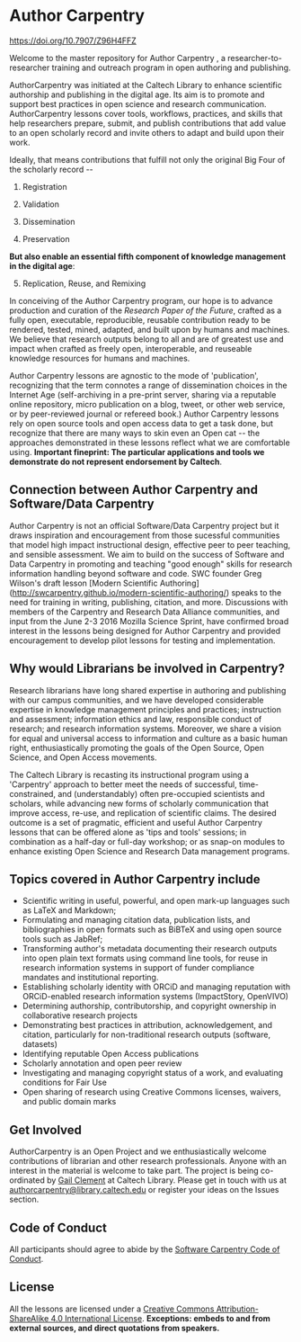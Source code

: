 # Author Carpentry                
https://doi.org/10.7907/Z96H4FFZ

Welcome to the master repository for Author Carpentry , a researcher-to-researcher training and outreach program in open authoring and publishing.  

AuthorCarpentry was initiated at the Caltech Library to enhance scientific authorship and publishing in the digital age. Its aim is to promote and support best practices in open science and research communication. AuthorCarpentry lessons cover tools, workflows, practices, and skills that help researchers prepare, submit, and publish contributions that add value to an open scholarly record and invite others to adapt and build upon their work. 

Ideally, that means contributions that fulfill not only the original Big Four of the scholarly record --

1. Registration

2. Validation

3. Dissemination

4. Preservation

**But also enable an essential fifth component of knowledge management in the digital age**:

5. Replication, Reuse, and Remixing

In conceiving of the Author Carpentry program, our hope is to advance production and curation of the *Research Paper of the Future*, crafted as a fully open, executable, reproducible, reusable contribution ready to be rendered, tested, mined, adapted, and built upon by humans and machines. We believe that research outputs belong to all and are of greatest use and impact when crafted as freely open, interoperable, and reuseable knowledge resources for humans and machines.

Author Carpentry lessons are agnostic to the mode of 'publication', recognizing that the term connotes a range of dissemination choices in the Internet Age (self-archiving in a pre-print server, sharing via a reputable online repository, micro publication on a blog, tweet, or other web service, or by peer-reviewed journal or refereed book.) Author Carpentry lessons rely on open source tools and open access data to get a task done, but recognize that there are many ways to skin even an Open cat -- the approaches demonstrated in these lessons reflect what we are comfortable using.  __Important fineprint: The particular applications and tools we demonstrate do not represent endorsement by Caltech__.

## Connection between Author Carpentry and Software/Data Carpentry

Author Carpentry is not an official Software/Data Carpentry project but it draws inspiration and encouragement from those sucessful communities that model  high impact instructional design, effective peer to peer teaching, and sensible assessment. We aim to build on the success of Software and Data Carpentry in promoting and teaching "good enough" skills for research information handling beyond software and code. SWC founder Greg Wilson's draft lesson [Modern Scientific Authoring] (http://swcarpentry.github.io/modern-scientific-authoring/) speaks to the need for training in writing, publishing, citation, and more. Discussions with members of the Carpentry and Research Data Alliance communities, and input from the June 2-3 2016 Mozilla Science Sprint, have confirmed broad interest in the lessons being designed for Author Carpentry and provided encouragement to develop pilot lessons for testing and implementation. 

## Why would Librarians be involved in Carpentry?

Research librarians have long shared expertise in authoring and publishing with our campus communities, and we have developed considerable expertise in knowledge management principles and practices; instruction and assessment; information ethics and law, responsible conduct of research; and research information systems. Moreover, we share a vision for equal and universal access to information and culture as a basic human right, enthusiastically promoting the goals of the Open Source, Open Science, and Open Access movements. 

The Caltech Library is recasting its instructional program using a 'Carpentry' approach to better meet the needs of successful, time-constrained, and (understandably) often pre-occupied scientists and scholars, while advancing new forms of scholarly communication that improve access, re-use, and replication of scientific claims. The desired outcome is a set of pragmatic, efficient and useful Author Carpentry lessons that can be offered alone as 'tips and tools' sessions; in combination as a half-day or full-day workshop; or as snap-on modules to enhance existing Open Science and Research Data management programs. 

## Topics covered in Author Carpentry include

* Scientific writing in useful, powerful, and open mark-up languages such as LaTeX and Markdown; 
* Formulating and managing citation data, publication lists, and bibliographies in open formats such as BiBTeX and using open source tools such as JabRef;
* Transforming author's  metadata documenting their research outputs into open plain text formats using command line tools, for reuse in research information systems in support of funder compliance mandates and institutional reporting.
* Establishing scholarly identity with ORCiD and managing reputation with ORCiD-enabled research information systems (ImpactStory, OpenVIVO) 
* Determining authorship, contributorship, and copyright ownership in collaborative research projects
* Demonstrating best practices in attribution, acknowledgement, and citation, particularly for non-traditional research outputs (software, datasets)
* Identifying reputable Open Access publications
* Scholarly annotation and open peer review
* Investigating and managing copyright status of a work, and evaluating conditions for Fair Use
* Open sharing of research using Creative Commons licenses, waivers, and public domain marks

## Get Involved
AuthorCarpentry is an Open Project and we enthusiastically welcome
contributions of librarian and other research professionals. Anyone with an
interest in the material is welcome to take part. The project is being
co-ordinated by [Gail Clement](gclement@library.caltech.edu) at Caltech
Library. Please get in touch with us at
[authorcarpentry@library.caltech.edu](authorcarpentry@library.caltech.edu)  or register your ideas on the Issues section.

## Code of Conduct
All participants should agree to abide by the [Software Carpentry Code of Conduct](http://software-carpentry.org/conduct/).

## License
All the lessons are licensed under a [Creative Commons Attribution-ShareAlike 4.0 International License](http://creativecommons.org/licenses/by-sa/4.0/). **Exceptions: embeds to and from external sources, and direct quotations from speakers.**
